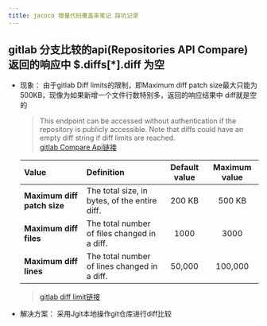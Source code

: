 ```yaml
---
title: jacoco 增量代码覆盖率笔记 踩坑记录
---
```

## gitlab 分支比较的api(Repositories API Compare) 返回的响应中 $.diffs[*].diff 为空
  - 现象： 由于gitlab Diff limits的限制，即Maximum diff patch size最大只能为500KB，现像为如果新增一个文件行数特别多，返回的响应结果中 diff就是空的
    > This endpoint can be accessed without authentication if the repository is publicly accessible. Note that diffs could have an empty diff string if diff limits are reached.  <br/> [gitlab Compare Api链接](https://docs.gitlab.com/ee/api/repositories.html#compare-branches-tags-or-commits)<br/>
    > 
      | Value                       | Definition                                    | Default value | Maximum value |
      | :-------------------------- | :-------------------------------------------- | :-----------: | :-----------: |
      | **Maximum diff patch size** | The total size, in bytes, of the entire diff. |    200 KB     |    500 KB     |
      | **Maximum diff files**      | The total number of files changed in a diff.  |     1000      |     3000      |
      | **Maximum diff lines**      | The total number of lines changed in a diff.  |    50,000     |    100,000    |
     > [gitlab diff limit链接](https://docs.gitlab.com/ee/user/admin_area/diff_limits.html)
  - 解决方案： 采用Jgit本地操作git仓库进行diff比较

